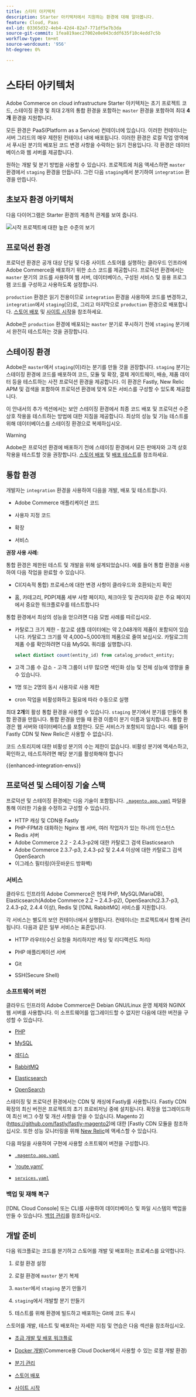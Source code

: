 ```yaml
---
title: 스타터 아키텍처
description: Starter 아키텍처에서 지원하는 환경에 대해 알아봅니다.
feature: Cloud, Paas
exl-id: 03365d32-4eb4-42d4-82a7-771df5e7b3da
source-git-commit: 1fea819aec27002e0e043cddf635f10c4edd7c5b
workflow-type: tm+mt
source-wordcount: '956'
ht-degree: 0%

---
```


# 스타터 아키텍처

Adobe Commerce on cloud infrastructure Starter 아키텍처는 초기 프로젝트 코드, 스테이징 환경 및 최대 2개의 통합 환경을 포함하는 `master` 환경을 포함하여 최대 **4개** 환경을 지원합니다.

모든 환경은 PaaS(Platform as a Service) 컨테이너에 있습니다. 이러한 컨테이너는 서버 그리드의 매우 제한된 컨테이너 내에 배포됩니다. 이러한 환경은 로컬 작업 영역에서 푸시된 분기의 배포된 코드 변경 사항을 수락하는 읽기 전용입니다. 각 환경은 데이터베이스와 웹 서버를 제공합니다.

원하는 개발 및 분기 방법을 사용할 수 있습니다. 프로젝트에 처음 액세스하면 `master` 환경에서 `staging` 환경을 만듭니다. 그런 다음 `staging`에서 분기하여 `integration` 환경을 만듭니다.

## 초보자 환경 아키텍처

다음 다이어그램은 Starter 환경의 계층적 관계를 보여 줍니다.

![시작 프로젝트에 대한 높은 수준의 보기](../../assets/starter/architecture.png)

## 프로덕션 환경

프로덕션 환경은 공개 대상 단일 및 다중 사이트 스토어를 실행하는 클라우드 인프라에 Adobe Commerce을 배포하기 위한 소스 코드를 제공합니다. 프로덕션 환경에서는 `master` 분기의 코드를 사용하여 웹 서버, 데이터베이스, 구성된 서비스 및 응용 프로그램 코드를 구성하고 사용하도록 설정합니다.

`production` 환경은 읽기 전용이므로 `integration` 환경을 사용하여 코드를 변경하고, `integration`에서 `staging`(으)로, 그리고 마지막으로 `production` 환경으로 배포합니다. [스토어 배포](../deploy/staging-production.md) 및 [사이트 시작](../launch/overview.md)을 참조하세요.

Adobe은 `production` 환경에 배포되는 `master` 분기로 푸시하기 전에 `staging` 분기에서 완전히 테스트하는 것을 권장합니다.

## 스테이징 환경

Adobe은 `master`에서 `staging`(이)라는 분기를 만들 것을 권장합니다. `staging` 분기는 스테이징 환경에 코드를 배포하여 코드, 모듈 및 확장, 결제 게이트웨이, 배송, 제품 데이터 등을 테스트하는 사전 프로덕션 환경을 제공합니다. 이 환경은 Fastly, New Relic APM 및 검색을 포함하여 프로덕션 환경에 맞게 모든 서비스를 구성할 수 있도록 제공합니다.

이 안내서의 추가 섹션에서는 보안 스테이징 환경에서 최종 코드 배포 및 프로덕션 수준 상호 작용을 테스트하는 방법에 대한 지침을 제공합니다. 최상의 성능 및 기능 테스트를 위해 데이터베이스를 스테이징 환경으로 복제하십시오.

>[!WARNING]
>
>Adobe은 프로덕션 환경에 배포하기 전에 스테이징 환경에서 모든 판매자와 고객 상호 작용을 테스트할 것을 권장합니다. [스토어 배포](../deploy/staging-production.md) 및 [배포 테스트](../test/staging-and-production.md)를 참조하세요.

## 통합 환경

개발자는 `integration` 환경을 사용하여 다음을 개발, 배포 및 테스트합니다.

- Adobe Commerce 애플리케이션 코드

- 사용자 지정 코드

- 확장

- 서비스

**권장 사용 사례:**

통합 환경은 제한된 테스트 및 개발을 위해 설계되었습니다. 예를 들어 통합 환경을 사용하여 다음 작업을 완료할 수 있습니다.

- CI(지속적 통합) 프로세스에 대한 변경 사항이 클라우드와 호환되는지 확인

- 홈, 카테고리, PDP(제품 세부 사항 페이지), 체크아웃 및 관리자와 같은 주요 페이지에서 중요한 워크플로우를 테스트합니다

통합 환경에서 최상의 성능을 얻으려면 다음 모범 사례를 따르십시오.

- 카탈로그 크기 제한 - 참고로 샘플 데이터에는 약 2,048개의 제품이 포함되어 있습니다. 카탈로그 크기를 약 4,000~5,000개의 제품으로 줄여 보십시오.
카탈로그의 제품 수를 확인하려면 다음 MySQL 쿼리를 실행합니다.

  ```sql
  select distinct count(entity_id) from catalog_product_entity;
  ```

- 고객 그룹 수 감소 - 고객 그룹이 너무 많으면 색인화 성능 및 전체 성능에 영향을 줄 수 있습니다.

- 1명 또는 2명의 동시 사용자로 사용 제한

- cron 작업을 비활성화하고 필요에 따라 수동으로 실행

최대 **2개**&#x200B;의 활성 통합 환경을 사용할 수 있습니다. `staging` 분기에서 분기를 만들어 통합 환경을 만듭니다. 통합 환경을 만들 때 환경 이름이 분기 이름과 일치합니다. 통합 환경은 웹 서버와 데이터베이스를 포함한다. 모든 서비스가 포함되지 않습니다. 예를 들어 Fastly CDN 및 New Relic은 사용할 수 없습니다.

코드 스토리지에 대한 비활성 분기의 수는 제한이 없습니다. 비활성 분기에 액세스하고, 확인하고, 테스트하려면 해당 분기를 활성화해야 합니다

{{enhanced-integration-envs}}

## 프로덕션 및 스테이징 기술 스택

프로덕션 및 스테이징 환경에는 다음 기술이 포함됩니다. [`.magento.app.yaml`](../application/configure-app-yaml.md) 파일을 통해 이러한 기술을 수정하고 구성할 수 있습니다.

- HTTP 캐싱 및 CDN용 Fastly
- PHP-FPM과 대화하는 Nginx 웹 서버, 여러 작업자가 있는 하나의 인스턴스
- Redis 서버
- Adobe Commerce 2.2 - 2.4.3-p2에 대한 카탈로그 검색 Elasticsearch
- Adobe Commerce 2.3.7-p3, 2.4.3-p2 및 2.4.4 이상에 대한 카탈로그 검색 OpenSearch
- 이그레스 필터링(아웃바운드 방화벽)

### 서비스

클라우드 인프라의 Adobe Commerce은 현재 PHP, MySQL(MariaDB), Elasticsearch(Adobe Commerce 2.2 ~ 2.4.3-p2), OpenSearch(2.3.7-p3, 2.4.3-p2, 2.4.4 이상), Redis 및 [!DNL RabbitMQ] 서비스를 지원합니다.

각 서비스는 별도의 보안 컨테이너에서 실행됩니다. 컨테이너는 프로젝트에서 함께 관리됩니다. 다음과 같은 일부 서비스는 표준입니다.

- HTTP 라우터(수신 요청을 처리하지만 캐싱 및 리디렉션도 처리)

- PHP 애플리케이션 서버

- Git

- SSH(Secure Shell)

### 소프트웨어 버전

클라우드 인프라의 Adobe Commerce은 Debian GNU/Linux 운영 체제와 NGINX 웹 서버를 사용합니다. 이 소프트웨어를 업그레이드할 수 없지만 다음에 대한 버전을 구성할 수 있습니다.

- [PHP](../application/php-settings.md)

- [MySQL](../services/mysql.md)

- [레디스](../services/redis.md)

- [RabbitMQ](../services/rabbitmq.md)

- [Elasticsearch](../services/elasticsearch.md)

- [OpenSearch](../services/opensearch.md)

스테이징 및 프로덕션 환경에서는 CDN 및 캐싱에 Fastly를 사용합니다. Fastly CDN 확장의 최신 버전은 프로젝트의 초기 프로비저닝 중에 설치됩니다. 확장을 업그레이드하여 최신 버그 수정 및 개선 사항을 얻을 수 있습니다. Magento 2](https://github.com/fastly/fastly-magento2)에 대한 [Fastly CDN 모듈을 참조하십시오. 또한 성능 모니터링을 위해 [New Relic](../monitor/account-management.md)에 액세스할 수 있습니다.

다음 파일을 사용하여 구현에 사용할 소프트웨어 버전을 구성합니다.

- [`.magento.app.yaml`](../application/configure-app-yaml.md)

- [&#39;route.yaml&#39;](../routes/routes-yaml.md)

- [`services.yaml`](../services/services-yaml.md)

### 백업 및 재해 복구

[!DNL Cloud Console] 또는 CLI를 사용하여 데이터베이스 및 파일 시스템의 백업을 만들 수 있습니다. [백업 관리](../storage/snapshots.md)를 참조하십시오.

## 개발 준비

다음 워크플로는 코드를 분기하고 스토어를 개발 및 배포하는 프로세스를 요약합니다.

1. 로컬 환경 설정

1. 로컬 환경에 `master` 분기 복제

1. `master`에서 `staging` 분기 만들기

1. `staging`에서 개발할 분기 만들기

1. 테스트를 위해 환경에 빌드하고 배포하는 Git에 코드 푸시

스토어를 개발, 테스트 및 배포하는 자세한 지침 및 연습은 다음 섹션을 참조하십시오.

- [초급 개발 및 배포 워크플로](starter-develop-deploy-workflow.md)

- [Docker 개발](../dev-tools/cloud-docker.md)(Commerce용 Cloud Docker에서 사용할 수 있는 로컬 개발 환경)

- [분기 관리](../project/console-branches.md)

- [스토어 배포](../deploy/staging-production.md)

- [사이트 시작](../launch/overview.md)

